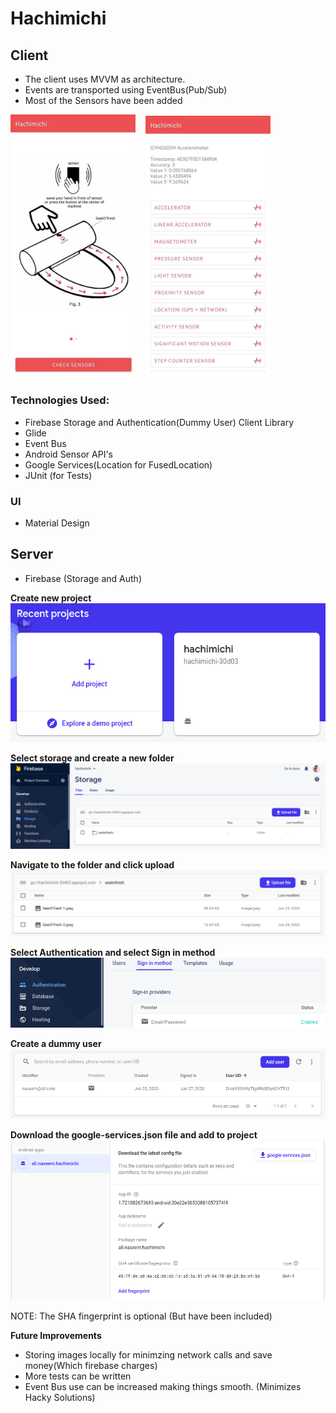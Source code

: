 # Hachimichi


## Client

- The client uses MVVM as architecture.
- Events are transported using EventBus(Pub/Sub)
- Most of the Sensors have been added

<img src="./images/main.jpeg" alt="main" width="200"/> &nbsp;&nbsp; <img src="./images/sensors.jpeg" alt="sensors" width="200"/>

### Technologies Used:
- Firebase Storage and Authentication(Dummy User) Client Library
- Glide
- Event Bus
- Android Sensor API's
- Google Services(Location for FusedLocation)
- JUnit (for Tests)

### UI
- Material Design

## Server
- Firebase (Storage and Auth)

**Create new project**
<img src="./images/create.png" alt="create"/>

**Select storage and create a new folder**
<img src="./images/createfolder.png" alt="Storage"/>

**Navigate to the folder and click upload**
<img src="./images/upload.png" alt="upload">

**Select Authentication and select Sign in method**
<img src="./images/method.png" alt="Auth"/>

**Create a dummy user**
<img src="./images/user.png" alt="User creation"/>

**Download the google-services.json file and add to project**
<img src="./images/download.png" alt="Download"/>

NOTE: The SHA fingerprint is optional (But have been included)

**Future Improvements**
- Storing images locally for minimzing network calls and save money(Which firebase charges)
- More tests can be written
- Event Bus use can be increased making things smooth. (Minimizes Hacky Solutions)

